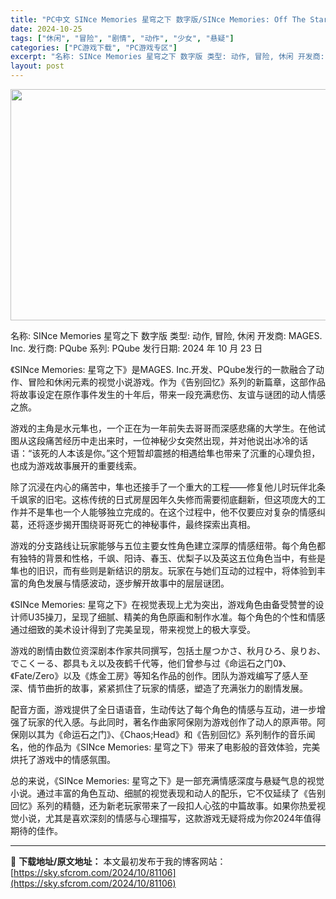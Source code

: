 ```yaml
---
title: "PC中文 SINce Memories 星穹之下 数字版/SINce Memories: Off The Starry Sky 3.45G"
date: 2024-10-25
tags: ["休闲", "冒险", "剧情", "动作", "少女", "悬疑"]
categories: ["PC游戏下载", "PC游戏专区"]
excerpt: "名称: SINce Memories 星穹之下 数字版 类型: 动作, 冒险, 休闲 开发商: MAGES. Inc. 发行商: PQube 系列: PQube 发行日期: 2024 年 10 月 23 日 《SINce Memories: 星穹之下》是MAGES. Inc.开发、PQube发行的一&hellip;"
layout: post
---
```


<img class="aligncenter size-full wp-image-81107" src="https://sky.sfcrom.com/wp-content/uploads/2024/10/2024102501340545.webp" alt="" width="660" height="370" />

名称: SINce Memories 星穹之下 数字版
类型: 动作, 冒险, 休闲
开发商: MAGES. Inc.
发行商: PQube
系列: PQube
发行日期: 2024 年 10 月 23 日

《SINce Memories: 星穹之下》是MAGES. Inc.开发、PQube发行的一款融合了动作、冒险和休闲元素的视觉小说游戏。作为《告别回忆》系列的新篇章，这部作品将故事设定在原作事件发生的十年后，带来一段充满悲伤、友谊与谜团的动人情感之旅。

游戏的主角是水元隼也，一个正在为一年前失去哥哥而深感悲痛的大学生。在他试图从这段痛苦经历中走出来时，一位神秘少女突然出现，并对他说出冰冷的话语：“该死的人本该是你。”这个短暂却震撼的相遇给隼也带来了沉重的心理负担，也成为游戏故事展开的重要线索。

除了沉浸在内心的痛苦中，隼也还接手了一个重大的工程——修复他儿时玩伴北条千飒家的旧宅。这栋传统的日式房屋因年久失修而需要彻底翻新，但这项庞大的工作并不是隼也一个人能够独立完成的。在这个过程中，他不仅要应对复杂的情感纠葛，还将逐步揭开围绕哥哥死亡的神秘事件，最终探索出真相。

游戏的分支路线让玩家能够与五位主要女性角色建立深厚的情感纽带。每个角色都有独特的背景和性格，千飒、阳诗、春玉、优梨子以及英这五位角色当中，有些是隼也的旧识，而有些则是新结识的朋友。玩家在与她们互动的过程中，将体验到丰富的角色发展与情感波动，逐步解开故事中的层层谜团。

《SINce Memories: 星穹之下》在视觉表现上尤为突出，游戏角色由备受赞誉的设计师U35操刀，呈现了细腻、精美的角色原画和制作水准。每个角色的个性和情感通过细致的美术设计得到了完美呈现，带来视觉上的极大享受。

游戏的剧情由数位资深剧本作家共同撰写，包括土屋つかさ、秋月ひろ、泉りお、でこくーる、郡具もえ以及夜鹤千代等，他们曾参与过《命运石之门0》、《Fate/Zero》以及《炼金工房》等知名作品的创作。团队为游戏编写了感人至深、情节曲折的故事，紧紧抓住了玩家的情感，塑造了充满张力的剧情发展。

配音方面，游戏提供了全日语语音，生动传达了每个角色的情感与互动，进一步增强了玩家的代入感。与此同时，著名作曲家阿保刚为游戏创作了动人的原声带。阿保刚以其为《命运石之门》、《Chaos;Head》和《告别回忆》系列制作的音乐闻名，他的作品为《SINce Memories: 星穹之下》带来了电影般的音效体验，完美烘托了游戏中的情感氛围。

总的来说，《SINce Memories: 星穹之下》是一部充满情感深度与悬疑气息的视觉小说。通过丰富的角色互动、细腻的视觉表现和动人的配乐，它不仅延续了《告别回忆》系列的精髓，还为新老玩家带来了一段扣人心弦的中篇故事。如果你热爱视觉小说，尤其是喜欢深刻的情感与心理描写，这款游戏无疑将成为你2024年值得期待的佳作。

---
📖 **下载地址/原文地址：** 本文最初发布于我的博客网站：[https://sky.sfcrom.com/2024/10/81106](https://sky.sfcrom.com/2024/10/81106)

